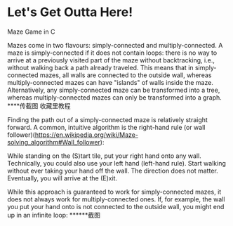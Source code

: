 # Let's Get Outta Here! 
Maze Game in C

Mazes come in two flavours: simply-connected and multiply-connected. A maze is simply-connected if it does not contain loops: there is no way to arrive at a previously visited part of the maze without backtracking, i.e., without walking back a path already traveled. This means that in simply-connected mazes, all walls are connected to the outside wall, whereas multiply-connected mazes can have "islands" of walls inside the maze. Alternatively, any simply-connected maze can be transformed into a tree, whereas multiply-connected mazes can only be transformed into a graph.
****传截图 收藏里教程


Finding the path out of a simply-connected maze is relatively straight forward. A common, intuitive algorithm is the right-hand rule (or wall follower)(https://en.wikipedia.org/wiki/Maze-solving_algorithm#Wall_follower):

While standing on the (S)tart tile, put your right hand onto any wall. Technically, you could also use your left hand (left-hand rule).
Start walking without ever taking your hand off the wall. The direction does not matter. Eventually, you will arrive at the (E)xit.

While this approach is guaranteed to work for simply-connected mazes, it does not always work for multiply-connected ones. If, for example, the wall you put your hand onto is not connected to the outside wall, you might end up in an infinite loop:
******截图
